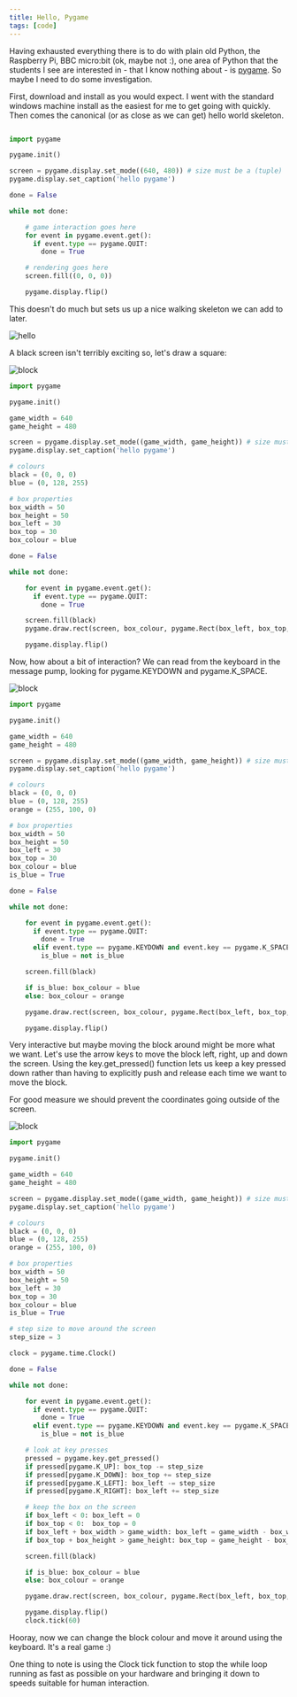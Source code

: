 ```yaml
---
title: Hello, Pygame
tags: [code]
---
```


Having exhausted everything there is to do with plain old Python, the Raspberry Pi,
BBC micro:bit (ok, maybe not :), one area of Python that the students I see are interested in -
that I know nothing about - is <a href="https://www.pygame.org/">pygame</a>. So maybe I
need to do some investigation.

First, download and install as you would expect. I went with the standard windows machine install
as the easiest for me to get going with quickly. Then comes the canonical (or as close
as we can get) hello world skeleton.

```python

import pygame

pygame.init()

screen = pygame.display.set_mode((640, 480)) # size must be a (tuple)
pygame.display.set_caption('hello pygame')

done = False

while not done:

    # game interaction goes here
    for event in pygame.event.get():
      if event.type == pygame.QUIT:
        done = True

    # rendering goes here   
    screen.fill((0, 0, 0))

    pygame.display.flip()

```

This doesn't do much but sets us up a nice walking skeleton we can add to later.

![hello](/img/posts/hello-pygame/hello.webp)

A black screen isn't terribly exciting so, let's draw a square:

![block](/img/posts/hello-pygame/blue-block.webp)

```python
import pygame

pygame.init()

game_width = 640
game_height = 480

screen = pygame.display.set_mode((game_width, game_height)) # size must be (tuple)
pygame.display.set_caption('hello pygame')

# colours
black = (0, 0, 0)
blue = (0, 128, 255)

# box properties
box_width = 50
box_height = 50
box_left = 30
box_top = 30
box_colour = blue

done = False

while not done:

    for event in pygame.event.get():
      if event.type == pygame.QUIT:
        done = True

    screen.fill(black)
    pygame.draw.rect(screen, box_colour, pygame.Rect(box_left, box_top, box_width, box_height))

    pygame.display.flip()
```

Now, how about a bit of interaction? We can read from the keyboard in the message pump,
looking for pygame.KEYDOWN and pygame.K_SPACE.

![block](/img/posts/hello-pygame/orange-block.webp)

```python
import pygame

pygame.init()

game_width = 640
game_height = 480

screen = pygame.display.set_mode((game_width, game_height)) # size must be (tuple)
pygame.display.set_caption('hello pygame')

# colours
black = (0, 0, 0)
blue = (0, 128, 255)
orange = (255, 100, 0)

# box properties
box_width = 50
box_height = 50
box_left = 30
box_top = 30
box_colour = blue
is_blue = True

done = False

while not done:

    for event in pygame.event.get():
      if event.type == pygame.QUIT:
        done = True
      elif event.type == pygame.KEYDOWN and event.key == pygame.K_SPACE:
        is_blue = not is_blue

    screen.fill(black)

    if is_blue: box_colour = blue
    else: box_colour = orange

    pygame.draw.rect(screen, box_colour, pygame.Rect(box_left, box_top, box_width, box_height))

    pygame.display.flip()
```

Very interactive but maybe moving the block around might be more what we want. Let's use the
arrow keys to move the block left, right, up and down the screen. Using the key.get_pressed() function
lets us keep a key pressed down rather than having to explicitly push and release each time we
want to move the block.

For good measure we should prevent the coordinates going outside of the screen.

![block](/img/posts/hello-pygame/move-block.webp)

```python
import pygame

pygame.init()

game_width = 640
game_height = 480

screen = pygame.display.set_mode((game_width, game_height)) # size must be (tuple)
pygame.display.set_caption('hello pygame')

# colours
black = (0, 0, 0)
blue = (0, 128, 255)
orange = (255, 100, 0)

# box properties
box_width = 50
box_height = 50
box_left = 30
box_top = 30
box_colour = blue
is_blue = True

# step size to move around the screen
step_size = 3

clock = pygame.time.Clock()

done = False

while not done:

    for event in pygame.event.get():
      if event.type == pygame.QUIT:
        done = True
      elif event.type == pygame.KEYDOWN and event.key == pygame.K_SPACE:
        is_blue = not is_blue

    # look at key presses
    pressed = pygame.key.get_pressed()
    if pressed[pygame.K_UP]: box_top -= step_size
    if pressed[pygame.K_DOWN]: box_top += step_size
    if pressed[pygame.K_LEFT]: box_left -= step_size
    if pressed[pygame.K_RIGHT]: box_left += step_size

    # keep the box on the screen
    if box_left < 0: box_left = 0
    if box_top < 0:  box_top = 0
    if box_left + box_width > game_width: box_left = game_width - box_width
    if box_top + box_height > game_height: box_top = game_height - box_height

    screen.fill(black)

    if is_blue: box_colour = blue
    else: box_colour = orange

    pygame.draw.rect(screen, box_colour, pygame.Rect(box_left, box_top, box_width, box_height))

    pygame.display.flip()
    clock.tick(60)
```

Hooray, now we can change the block colour and move it around using the keyboard. It's a
real game :)

One thing to note is using the Clock tick function to stop the while loop running as
fast as possible on your hardware and bringing it down to speeds suitable for human
interaction.
